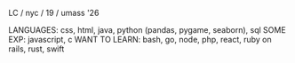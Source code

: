 LC / nyc / 19 / umass '26

LANGUAGES: css, html, java, python (pandas, pygame, seaborn), sql
SOME EXP: javascript, c
WANT TO LEARN: bash, go, node, php, react, ruby on rails, rust, swift
